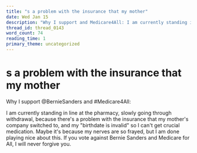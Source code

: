 ```yaml
---
title: "s a problem with the insurance that my mother"
date: Wed Jan 15
description: "Why I support and Medicare4All: I am currently standing in line at the pharmacy, slowly going through withdrawal, because there's a problem with the insurance..."
thread_id: thread_0143
word_count: 74
reading_time: 1
primary_theme: uncategorized
---
```


# s a problem with the insurance that my mother

Why I support @BernieSanders and #Medicare4All:

I am currently standing in line at the pharmacy, slowly going through withdrawal, because there's a problem with the insurance that my mother's company switched to, and my "birthdate is invalid" so I can't get crucial medication. Maybe it's because my nerves are so frayed, but I am done playing nice about this. If you vote against Bernie Sanders and Medicare for All, I will never forgive you.